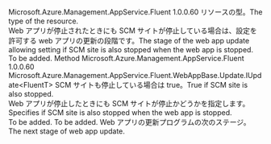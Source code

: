 <Type Name="IWithScmSiteAlsoStopped&lt;FluentT&gt;" FullName="Microsoft.Azure.Management.AppService.Fluent.WebAppBase.Update.IWithScmSiteAlsoStopped&lt;FluentT&gt;">
  <TypeSignature Language="C#" Value="public interface IWithScmSiteAlsoStopped&lt;FluentT&gt;" />
  <TypeSignature Language="ILAsm" Value=".class public interface auto ansi abstract IWithScmSiteAlsoStopped`1&lt;FluentT&gt;" />
  <TypeSignature Language="DocId" Value="T:Microsoft.Azure.Management.AppService.Fluent.WebAppBase.Update.IWithScmSiteAlsoStopped`1" />
  <TypeSignature Language="VB.NET" Value="Public Interface IWithScmSiteAlsoStopped(Of FluentT)" />
  <TypeSignature Language="F#" Value="type IWithScmSiteAlsoStopped&lt;'FluentT&gt; = interface" />
  <AssemblyInfo>
    <AssemblyName>Microsoft.Azure.Management.AppService.Fluent</AssemblyName>
    <AssemblyVersion>1.0.0.60</AssemblyVersion>
  </AssemblyInfo>
  <TypeParameters>
    <TypeParameter Name="FluentT" />
  </TypeParameters>
  <Interfaces />
  <Docs>
    <typeparam name="FluentT"><span data-ttu-id="7e530-101">リソースの型。</span><span class="sxs-lookup"><span data-stu-id="7e530-101">The type of the resource.</span></span></typeparam>
    <summary>
            <span data-ttu-id="7e530-102">Web アプリが停止されたときにも SCM サイトが停止している場合は、設定を許可する web アプリの更新の段階です。</span><span class="sxs-lookup"><span data-stu-id="7e530-102">The stage of the web app update allowing setting if SCM site is also stopped when the web app is stopped.</span></span>
            </summary>
    <remarks>To be added.</remarks>
  </Docs>
  <Members>
    <Member MemberName="WithScmSiteAlsoStopped">
      <MemberSignature Language="C#" Value="public Microsoft.Azure.Management.AppService.Fluent.WebAppBase.Update.IUpdate&lt;FluentT&gt; WithScmSiteAlsoStopped (bool scmSiteAlsoStopped);" />
      <MemberSignature Language="ILAsm" Value=".method public hidebysig newslot virtual instance class Microsoft.Azure.Management.AppService.Fluent.WebAppBase.Update.IUpdate`1&lt;!FluentT&gt; WithScmSiteAlsoStopped(bool scmSiteAlsoStopped) cil managed" />
      <MemberSignature Language="DocId" Value="M:Microsoft.Azure.Management.AppService.Fluent.WebAppBase.Update.IWithScmSiteAlsoStopped`1.WithScmSiteAlsoStopped(System.Boolean)" />
      <MemberSignature Language="VB.NET" Value="Public Function WithScmSiteAlsoStopped (scmSiteAlsoStopped As Boolean) As IUpdate(Of FluentT)" />
      <MemberSignature Language="F#" Value="abstract member WithScmSiteAlsoStopped : bool -&gt; Microsoft.Azure.Management.AppService.Fluent.WebAppBase.Update.IUpdate&lt;'FluentT&gt;" Usage="iWithScmSiteAlsoStopped.WithScmSiteAlsoStopped scmSiteAlsoStopped" />
      <MemberType>Method</MemberType>
      <AssemblyInfo>
        <AssemblyName>Microsoft.Azure.Management.AppService.Fluent</AssemblyName>
        <AssemblyVersion>1.0.0.60</AssemblyVersion>
      </AssemblyInfo>
      <ReturnValue>
        <ReturnType>Microsoft.Azure.Management.AppService.Fluent.WebAppBase.Update.IUpdate&lt;FluentT&gt;</ReturnType>
      </ReturnValue>
      <Parameters>
        <Parameter Name="scmSiteAlsoStopped" Type="System.Boolean" />
      </Parameters>
      <Docs>
        <param name="scmSiteAlsoStopped"><span data-ttu-id="7e530-103">SCM サイトも停止している場合は true。</span><span class="sxs-lookup"><span data-stu-id="7e530-103">True if SCM site is also stopped.</span></span></param>
        <summary>
            <span data-ttu-id="7e530-104">Web アプリが停止したときにも SCM サイトが停止かどうかを指定します。</span><span class="sxs-lookup"><span data-stu-id="7e530-104">Specifies if SCM site is also stopped when the web app is stopped.</span></span>
            </summary>
        <returns>To be added.</returns>
        <remarks>To be added.</remarks>
        <return><span data-ttu-id="7e530-105">Web アプリの更新プログラムの次のステージ。</span><span class="sxs-lookup"><span data-stu-id="7e530-105">The next stage of web app update.</span></span></return>
      </Docs>
    </Member>
  </Members>
</Type>